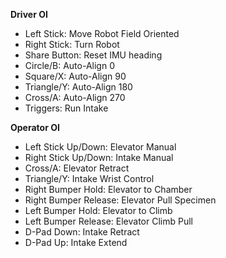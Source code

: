 **Driver OI**

- Left Stick: Move Robot Field Oriented
- Right Stick: Turn Robot
- Share Button: Reset IMU heading
- Circle/B: Auto-Align 0
- Square/X: Auto-Align 90
- Triangle/Y: Auto-Align 180
- Cross/A: Auto-Align 270
- Triggers: Run Intake

**Operator OI**

- Left Stick Up/Down: Elevator Manual
- Right Stick Up/Down: Intake Manual
- Cross/A: Elevator Retract
- Triangle/Y: Intake Wrist Control
- Right Bumper Hold: Elevator to Chamber
- Right Bumper Release: Elevator Pull Specimen
- Left Bumper Hold: Elevator to Climb
- Left Bumper Release: Elevator Climb Pull
- D-Pad Down: Intake Retract
- D-Pad Up: Intake Extend